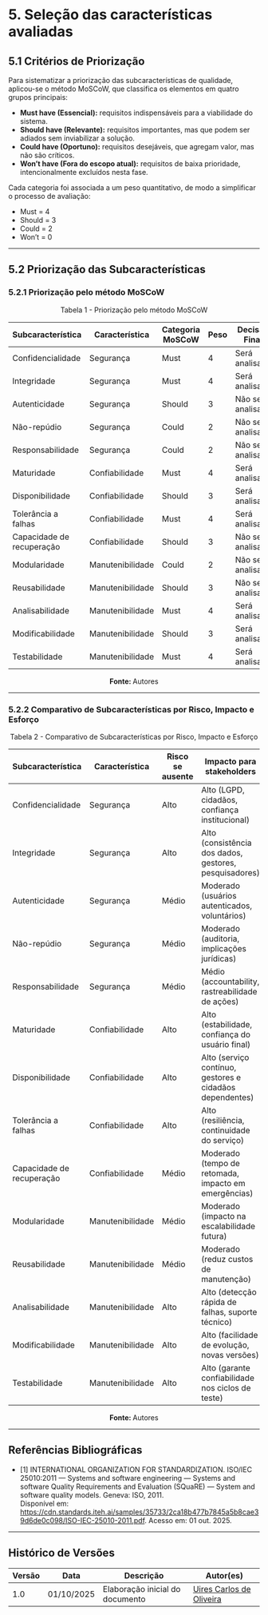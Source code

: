 # 5. Seleção das características avaliadas

## 5.1 Critérios de Priorização

Para sistematizar a priorização das subcaracterísticas de qualidade, aplicou-se o método MoSCoW, que classifica os elementos em quatro grupos principais:

- **Must have (Essencial):** requisitos indispensáveis para a viabilidade do sistema.  
- **Should have (Relevante):** requisitos importantes, mas que podem ser adiados sem inviabilizar a solução.  
- **Could have (Oportuno):** requisitos desejáveis, que agregam valor, mas não são críticos.  
- **Won’t have (Fora do escopo atual):** requisitos de baixa prioridade, intencionalmente excluídos nesta fase.  

Cada categoria foi associada a um peso quantitativo, de modo a simplificar o processo de avaliação:  
- Must = 4  
- Should = 3  
- Could = 2  
- Won’t = 0  

---

## 5.2 Priorização das Subcaracterísticas

### 5.2.1 Priorização pelo método MoSCoW

<p align="center"> Tabela 1 - Priorização pelo método MoSCoW </p>

| Subcaracterística        | Característica     | Categoria MoSCoW | Peso | Decisão Final       |
|---------------------------|-------------------|------------------|------|---------------------|
| Confidencialidade         | Segurança         | Must             | 4    | Será analisada      |
| Integridade               | Segurança         | Must             | 4    | Será analisada      |
| Autenticidade             | Segurança         | Should           | 3    | Não será analisada  |
| Não-repúdio               | Segurança         | Could            | 2    | Não será analisada  |
| Responsabilidade          | Segurança         | Could            | 2    | Não será analisada  |
| Maturidade                | Confiabilidade    | Must             | 4    | Será analisada      |
| Disponibilidade           | Confiabilidade    | Should           | 3    | Será analisada      |
| Tolerância a falhas       | Confiabilidade    | Must             | 4    | Será analisada      |
| Capacidade de recuperação | Confiabilidade    | Should           | 3    | Não será analisada  |
| Modularidade              | Manutenibilidade | Could            | 2    | Não será analisada  |
| Reusabilidade             | Manutenibilidade | Should           | 3    | Não será analisada  |
| Analisabilidade           | Manutenibilidade | Must             | 4    | Será analisada      |
| Modificabilidade          | Manutenibilidade | Should           | 3    | Será analisada      |
| Testabilidade             | Manutenibilidade | Must             | 4    | Será analisada      |

<p align="center"><b>Fonte: </b>Autores</p>

---

### 5.2.2 Comparativo de Subcaracterísticas por Risco, Impacto e Esforço

<p align="center"> Tabela 2 - Comparativo de Subcaracterísticas por Risco, Impacto e Esforço </p>

| Subcaracterística        | Característica     | Risco se ausente | Impacto para stakeholders                                  | Esforço de análise                  | Decisão Final   |
|---------------------------|-------------------|------------------|-------------------------------------------------------------|-------------------------------------|-----------------|
| Confidencialidade         | Segurança         | Alto             | Alto (LGPD, cidadãos, confiança institucional)              | Médio (auditoria de acesso, criptografia) | Selecionada |
| Integridade               | Segurança         | Alto             | Alto (consistência dos dados, gestores, pesquisadores)      | Médio (validação de logs, redundância)   | Selecionada |
| Autenticidade             | Segurança         | Médio            | Moderado (usuários autenticados, voluntários)               | Médio (análise de mecanismos de login)  | Não selecionada |
| Não-repúdio               | Segurança         | Médio            | Moderado (auditoria, implicações jurídicas)                 | Alto (implementação de trilhas formais) | Não selecionada |
| Responsabilidade          | Segurança         | Médio            | Médio (accountability, rastreabilidade de ações)            | Alto (auditoria extensa de registros)   | Não selecionada |
| Maturidade                | Confiabilidade    | Alto             | Alto (estabilidade, confiança do usuário final)             | Médio (monitoramento em produção)       | Selecionada |
| Disponibilidade           | Confiabilidade    | Alto             | Alto (serviço contínuo, gestores e cidadãos dependentes)    | Médio (simulação de carga e redundância)| Selecionada |
| Tolerância a falhas       | Confiabilidade    | Alto             | Alto (resiliência, continuidade do serviço)                 | Alto (testes de falhas controladas)     | Selecionada |
| Capacidade de recuperação | Confiabilidade    | Médio            | Moderado (tempo de retomada, impacto em emergências)        | Alto (testes de recuperação e backup)   | Não selecionada |
| Modularidade              | Manutenibilidade | Médio            | Moderado (impacto na escalabilidade futura)                 | Alto (refatoração e análise estrutural) | Não selecionada |
| Reusabilidade             | Manutenibilidade | Médio            | Moderado (reduz custos de manutenção)                       | Médio (avaliação arquitetural)          | Não selecionada |
| Analisabilidade           | Manutenibilidade | Alto             | Alto (detecção rápida de falhas, suporte técnico)           | Médio (ferramentas de análise estática) | Selecionada |
| Modificabilidade          | Manutenibilidade | Alto             | Alto (facilidade de evolução, novas versões)                | Médio (avaliação de código-fonte)       | Selecionada |
| Testabilidade             | Manutenibilidade | Alto             | Alto (garante confiabilidade nos ciclos de teste)           | Médio (construção de testes automatizados) | Selecionada |

<p align="center"><b>Fonte: </b>Autores</p>

---

## Referências Bibliográficas

-   [1] INTERNATIONAL ORGANIZATION FOR STANDARDIZATION. ISO/IEC 25010:2011 — Systems and software engineering — Systems and software Quality Requirements and Evaluation (SQuaRE) — System and software quality models. Geneva: ISO, 2011.  
    Disponível em: <https://cdn.standards.iteh.ai/samples/35733/2ca18b477b7845a5b8cae39d6de0c098/ISO-IEC-25010-2011.pdf>. Acesso em: 01 out. 2025.

---

## Histórico de Versões

| Versão | Data       | Descrição                        | Autor(es)                   |
|--------|------------|----------------------------------|-----------------------------|
| 1.0    | 01/10/2025 | Elaboração inicial do documento | [Uires Carlos de Oliveira](https://github.com/uires2023)    |